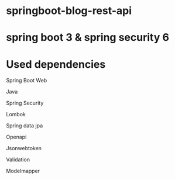 # springboot-blog-rest-api
# spring boot 3 & spring security 6
# Used dependencies

Spring Boot Web

Java

Spring Security

Lombok

Spring data jpa

Openapi

Jsonwebtoken

Validation

Modelmapper
